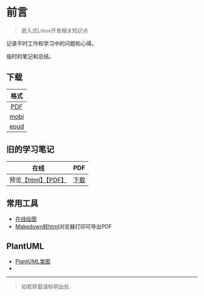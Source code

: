 # 前言

>嵌入式Linux开发相关知识点

记录平时工作和学习中的问题和心得。

临时的笔记和总结。

## 下载

| 格式 |
| :--: |
| [PDF](https://www.gitbook.com/download/pdf/book/winddoing/embedded_notes) |
| [mobi](https://www.gitbook.com/download/mobi/book/winddoing/embedded_notes) |
| [epud](https://www.gitbook.com/download/epub/book/winddoing/embedded_notes)|

## 旧的学习笔记

| 在线 | PDF |
| :--: | :--: |
|预览[【html】](https://winddoing.github.io/old_notes/)[【PDF】](https://winddoing.github.io/old_notes/embedded_linux_notes.pdf) | [下载](https://github.com/Winddoing/old_notes/raw/master/embedded_linux_notes.pdf) |


## 常用工具

* [在线绘图](https://www.processon.com/u/winddoing)
* [Makedown转html](http://page.zhangjikai.com/)浏览器打印可导出PDF

## PlantUML

* [PlantUML类图](https://yq.aliyun.com/articles/25405)
* []()
---
> 如若转载请标明出处.
